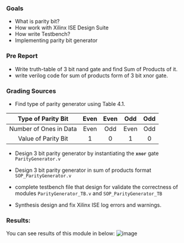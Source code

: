 ### Goals

- What is parity bit?
- How work with Xilinx ISE Design Suite
- How write Testbench?
- Implementing parity bit generator

### Pre Report
- Write truth-table of 3 bit nand gate and find Sum of Products of it.
- write verilog code for sum of products form of 3 bit xnor gate.

### Grading Sources
- Find type of parity generator using Table 4.1.

| Type of Parity Bit     | Even | Even | Odd  | Odd |
|:-:|:-:|:-:|:-:|:-:|
| Number of Ones in Data | Even | Odd  | Even | Odd |
| Value of Parity Bit    |  1   |  0   |  1   |  0  |

- Design 3 bit parity generator by instantiating the **`xnor`** gate `ParityGenerator.v`
- Design 3 bit parity generator in sum of products format `SOP_ParityGenerator.v`
- complete  testbench file that design for validate the correctness of modules `ParityGenerator_TB.v` and `SOP_ParityGenerator_TB`

- Synthesis design and fix Xilinx ISE log errors and warnings.


### Results:
You can see results of this module in below:
![image]()

